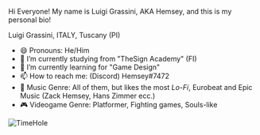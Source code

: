 Hi Everyone! My name is Luigi Grassini, AKA Hemsey, and this is my personal bio!

Luigi Grassini, ITALY, Tuscany (PI)
- 😄 Pronouns: He/Him
- 🔭 I’m currently studying from "TheSign Academy" (FI)
- 🌱 I’m currently learning for "Game Design"
- 📫 How to reach me: (Discord) Hemsey#7472
- 🎵 Music Genre: All of them, but likes the most *Lo-Fi*, Eurobeat and Epic Music (Zack Hemsey, Hans Zimmer ecc.)
- 🎮 Videogame Genre: Platformer, Fighting games, Souls-like

![TimeHole](https://user-images.githubusercontent.com/98153032/150514576-1e909eb7-14e0-490d-a2f5-b973839bf04b.jpg)
